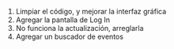 1. Limpiar el código, y mejorar la interfaz gráfica
2. Agregar la pantalla de Log In
3. No funciona la actualización, arreglarla
4. Agregar un buscador de eventos
